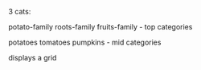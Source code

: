 3 cats:

potato-family roots-family fruits-family - top categories

potatoes tomatoes pumpkins - mid categories

displays a grid


